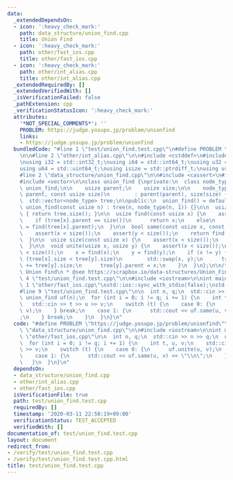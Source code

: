 ```yaml
---
data:
  _extendedDependsOn:
  - icon: ':heavy_check_mark:'
    path: data_structure/union_find.cpp
    title: Union Find
  - icon: ':heavy_check_mark:'
    path: other/fast_ios.cpp
    title: other/fast_ios.cpp
  - icon: ':heavy_check_mark:'
    path: other/int_alias.cpp
    title: other/int_alias.cpp
  _extendedRequiredBy: []
  _extendedVerifiedWith: []
  _isVerificationFailed: false
  _pathExtension: cpp
  _verificationStatusIcon: ':heavy_check_mark:'
  attributes:
    '*NOT_SPECIAL_COMMENTS*': ''
    PROBLEM: https://judge.yosupo.jp/problem/unionfind
    links:
    - https://judge.yosupo.jp/problem/unionfind
  bundledCode: "#line 1 \"test/union_find.test.cpp\"\n#define PROBLEM \"https://judge.yosupo.jp/problem/unionfind\"\
    \n\n#line 2 \"other/int_alias.cpp\"\n\n#include <cstddef>\n#include <cstdint>\n\
    \nusing i32 = std::int32_t;\nusing i64 = std::int64_t;\nusing u32 = std::uint32_t;\n\
    using u64 = std::uint64_t;\nusing isize = std::ptrdiff_t;\nusing usize = std::size_t;\n\
    #line 2 \"data_structure/union_find.cpp\"\n\n#include <cassert>\n#include <utility>\n\
    #include <vector>\n\nclass union_find {\nprivate:\n  class node_type {\n    friend\
    \ union_find;\n\n    usize parent;\n    usize size;\n\n    node_type(const usize\
    \ parent, const usize size)\n        : parent(parent), size(size) {}\n  };\n\n\
    \  std::vector<node_type> tree;\n\npublic:\n  union_find() = default;\n\n  explicit\
    \ union_find(const usize n) : tree(n, node_type(n, 1)) {}\n\n  usize size() const\
    \ { return tree.size(); }\n\n  usize find(const usize x) {\n    assert(x < size());\n\
    \    if (tree[x].parent == size())\n      return x;\n    else\n      return tree[x].parent\
    \ = find(tree[x].parent);\n  }\n\n  bool same(const usize x, const usize y) {\n\
    \    assert(x < size());\n    assert(y < size());\n    return find(x) == find(y);\n\
    \  }\n\n  usize size(const usize x) {\n    assert(x < size());\n    return tree[find(x)].size;\n\
    \  }\n\n  void unite(usize x, usize y) {\n    assert(x < size());\n    assert(y\
    \ < size());\n    x = find(x);\n    y = find(y);\n    if (x != y) {\n      if\
    \ (tree[x].size < tree[y].size)\n        std::swap(x, y);\n      tree[x].size\
    \ += tree[y].size;\n      tree[y].parent = x;\n    }\n  }\n};\n\n/**\n * @brief\
    \ Union Find\n * @see https://scrapbox.io/data-structures/Union_Find\n */\n#line\
    \ 4 \"test/union_find.test.cpp\"\n\n#include <iostream>\n\nint main() {\n#line\
    \ 1 \"other/fast_ios.cpp\"\nstd::ios::sync_with_stdio(false);\nstd::cin.tie(nullptr);\n\
    #line 9 \"test/union_find.test.cpp\"\n\n  int n, q;\n  std::cin >> n >> q;\n \
    \ union_find uf(n);\n  for (int i = 0; i != q; i += 1) {\n    int t, u, v;\n \
    \   std::cin >> t >> u >> v;\n    switch (t) {\n    case 0: {\n      uf.unite(u,\
    \ v);\n    } break;\n    case 1: {\n      std::cout << uf.same(u, v) << \"\\n\"\
    ;\n    } break;\n    }\n  }\n}\n"
  code: "#define PROBLEM \"https://judge.yosupo.jp/problem/unionfind\"\n\n#include\
    \ \"data_structure/union_find.cpp\"\n\n#include <iostream>\n\nint main() {\n#include\
    \ \"other/fast_ios.cpp\"\n\n  int n, q;\n  std::cin >> n >> q;\n  union_find uf(n);\n\
    \  for (int i = 0; i != q; i += 1) {\n    int t, u, v;\n    std::cin >> t >> u\
    \ >> v;\n    switch (t) {\n    case 0: {\n      uf.unite(u, v);\n    } break;\n\
    \    case 1: {\n      std::cout << uf.same(u, v) << \"\\n\";\n    } break;\n \
    \   }\n  }\n}\n"
  dependsOn:
  - data_structure/union_find.cpp
  - other/int_alias.cpp
  - other/fast_ios.cpp
  isVerificationFile: true
  path: test/union_find.test.cpp
  requiredBy: []
  timestamp: '2020-03-11 22:58:19+09:00'
  verificationStatus: TEST_ACCEPTED
  verifiedWith: []
documentation_of: test/union_find.test.cpp
layout: document
redirect_from:
- /verify/test/union_find.test.cpp
- /verify/test/union_find.test.cpp.html
title: test/union_find.test.cpp
---
```

